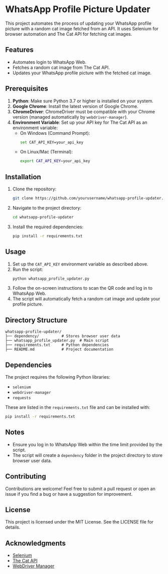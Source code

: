 # WhatsApp Profile Picture Updater

This project automates the process of updating your WhatsApp profile picture with a random cat image fetched from an API. It uses Selenium for browser automation and The Cat API for fetching cat images.

## Features
- Automates login to WhatsApp Web.
- Fetches a random cat image from The Cat API.
- Updates your WhatsApp profile picture with the fetched cat image.

## Prerequisites

1. **Python**: Make sure Python 3.7 or higher is installed on your system.
2. **Google Chrome**: Install the latest version of Google Chrome.
3. **ChromeDriver**: ChromeDriver must be compatible with your Chrome version (managed automatically by `webdriver-manager`).
4. **Environment Variable**: Set up your API key for The Cat API as an environment variable:
   - On Windows (Command Prompt):
     ```bash
     set CAT_API_KEY=your_api_key
     ```
   - On Linux/Mac (Terminal):
     ```bash
     export CAT_API_KEY=your_api_key
     ```

## Installation

1. Clone the repository:
   ```bash
   git clone https://github.com/yourusername/whatsapp-profile-updater.git
   ```
2. Navigate to the project directory:
   ```bash
   cd whatsapp-profile-updater
   ```
3. Install the required dependencies:
   ```bash
   pip install -r requirements.txt
   ```

## Usage

1. Set up the `CAT_API_KEY` environment variable as described above.
2. Run the script:
   ```bash
   python whatsapp_profile_updater.py
   ```
3. Follow the on-screen instructions to scan the QR code and log in to WhatsApp Web.
4. The script will automatically fetch a random cat image and update your profile picture.

## Directory Structure

```plaintext
whatsapp-profile-updater/
├── dependency/          # Stores browser user data
├── whatsapp_profile_updater.py  # Main script
├── requirements.txt     # Python dependencies
├── README.md            # Project documentation
```

## Dependencies
The project requires the following Python libraries:

- `selenium`
- `webdriver-manager`
- `requests`

These are listed in the `requirements.txt` file and can be installed with:
```bash
pip install -r requirements.txt
```

## Notes

- Ensure you log in to WhatsApp Web within the time limit provided by the script.
- The script will create a `dependency` folder in the project directory to store browser user data.

## Contributing
Contributions are welcome! Feel free to submit a pull request or open an issue if you find a bug or have a suggestion for improvement.

## License
This project is licensed under the MIT License. See the LICENSE file for details.

## Acknowledgments
- [Selenium](https://www.selenium.dev/)
- [The Cat API](https://thecatapi.com/)
- [WebDriver Manager](https://pypi.org/project/webdriver-manager/)

